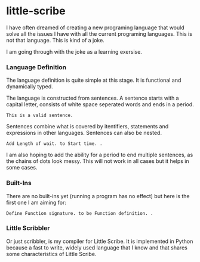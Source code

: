 # little-scribe #

I have often dreamed of creating a new programing language that would solve
all the issues I have with all the current programing languages. This is not
that language. This is kind of a joke.

I am going through with the joke as a learning exersise.

### Language Definition

The language definition is quite simple at this stage. It is functional and
dynamically typed.

The language is constructed from sentences. A sentence starts with a capital
letter, consists of white space seperated words and ends in a period.

`This is a valid sentence.`

Sentences combine what is covered by itentifiers, statements and expressions
in other languages. Sentences can also be nested.

`Add Length of wait. to Start time. .`

I am also hoping to add the ability for a period to end multiple sentences,
as the chains of dots look messy. This will not work in all cases but it
helps in some cases.

### Built-Ins
There are no built-ins yet (running a program has no effect) but here is
the first one I am aiming for:

`Define Function signature. to be Function definition. .`

### Little Scribbler

Or just scribbler, is my compiler for Little Scribe. It is implemented in
Python because a fast to write, widely used language that I know and that
shares some characteristics of Little Scribe.
